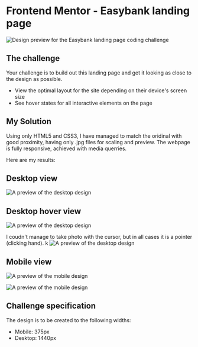 # Frontend Mentor - Easybank landing page

![Design preview for the Easybank landing page coding challenge](./design/desktop-preview.jpg)

## The challenge

Your challenge is to build out this landing page and get it looking as close to the design as possible.

- View the optimal layout for the site depending on their device's screen size
- See hover states for all interactive elements on the page

## My Solution 

Using only HTML5 and CSS3, I have managed to match the oridinal with good proximity, having only .jpg files for scaling and preview. The webpage is fully responsive, achieved with media querries.

Here are my results:


## Desktop view

![A preview of the desktop design](pictures/desktop.png)
## Desktop hover view
![A preview of the desktop design](pictures/deskto-hover1.png)

I coudn't manage to take photo with the cursor, but in all cases it is a pointer (clicking hand).
k
![A preview of the desktop design](pictures/desktop-hover2.png)

## Mobile view
![A preview of the mobile design](pictures/mobile1.png)

![A preview of the mobile design](pictures/mobile2.png)


## Challenge specification

The design is to be created to the following widths:

- Mobile: 375px
- Desktop: 1440px
